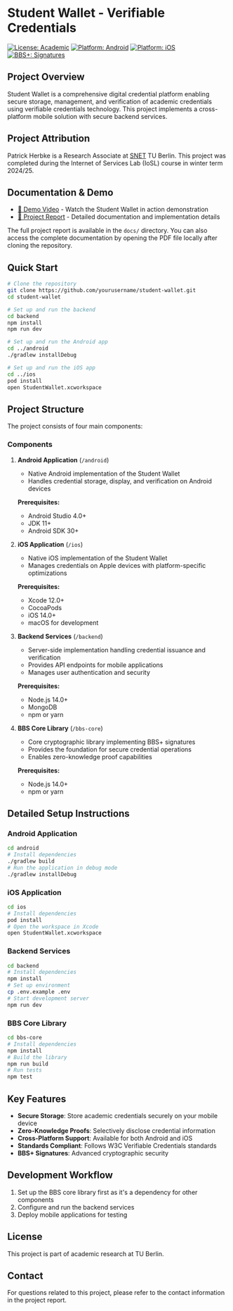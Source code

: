 # Student Wallet - Verifiable Credentials

[![License: Academic](https://img.shields.io/badge/License-Academic-blue.svg)](https://shields.io/)
[![Platform: Android](https://img.shields.io/badge/Platform-Android-brightgreen.svg)](https://shields.io/)
[![Platform: iOS](https://img.shields.io/badge/Platform-iOS-lightgray.svg)](https://shields.io/)
[![BBS+: Signatures](https://img.shields.io/badge/BBS+-Signatures-orange.svg)](https://shields.io/)

## Project Overview

Student Wallet is a comprehensive digital credential platform enabling secure storage, management, and verification of academic credentials using verifiable credentials technology. This project implements a cross-platform mobile solution with secure backend services.

## Project Attribution

Patrick Herbke is a Research Associate at [SNET](https://www.tu.berlin/snet) TU Berlin.
This project was completed during the Internet of Services Lab (IoSL) course in winter term 2024/25.
## Documentation & Demo

- [📱 Demo Video](https://tubcloud.tu-berlin.de/s/NWB76D3fynL6qAB) - Watch the Student Wallet in action demonstration
- [📄 Project Report](docs/Mobile_Wallet-Final_Report.pdf) - Detailed documentation and implementation details
  
The full project report is available in the `docs/` directory. You can also access the complete documentation by opening the PDF file locally after cloning the repository.

## Quick Start

```bash
# Clone the repository
git clone https://github.com/yourusername/student-wallet.git
cd student-wallet

# Set up and run the backend
cd backend
npm install
npm run dev

# Set up and run the Android app
cd ../android
./gradlew installDebug

# Set up and run the iOS app
cd ../ios
pod install
open StudentWallet.xcworkspace
```

## Project Structure

The project consists of four main components:

### Components

1. **Android Application** (`/android`)
   - Native Android implementation of the Student Wallet
   - Handles credential storage, display, and verification on Android devices
   
   **Prerequisites:**
   - Android Studio 4.0+
   - JDK 11+
   - Android SDK 30+

2. **iOS Application** (`/ios`)
   - Native iOS implementation of the Student Wallet
   - Manages credentials on Apple devices with platform-specific optimizations
   
   **Prerequisites:**
   - Xcode 12.0+
   - CocoaPods
   - iOS 14.0+
   - macOS for development

3. **Backend Services** (`/backend`)
   - Server-side implementation handling credential issuance and verification
   - Provides API endpoints for mobile applications
   - Manages user authentication and security
   
   **Prerequisites:**
   - Node.js 14.0+
   - MongoDB
   - npm or yarn

4. **BBS Core Library** (`/bbs-core`)
   - Core cryptographic library implementing BBS+ signatures
   - Provides the foundation for secure credential operations
   - Enables zero-knowledge proof capabilities
   
   **Prerequisites:**
   - Node.js 14.0+
   - npm or yarn

## Detailed Setup Instructions

### Android Application

```bash
cd android
# Install dependencies
./gradlew build
# Run the application in debug mode
./gradlew installDebug
```

### iOS Application

```bash
cd ios
# Install dependencies
pod install
# Open the workspace in Xcode
open StudentWallet.xcworkspace
```

### Backend Services

```bash
cd backend
# Install dependencies
npm install
# Set up environment
cp .env.example .env
# Start development server
npm run dev
```

### BBS Core Library

```bash
cd bbs-core
# Install dependencies
npm install
# Build the library
npm run build
# Run tests
npm test
```

## Key Features

- **Secure Storage**: Store academic credentials securely on your mobile device
- **Zero-Knowledge Proofs**: Selectively disclose credential information
- **Cross-Platform Support**: Available for both Android and iOS
- **Standards Compliant**: Follows W3C Verifiable Credentials standards
- **BBS+ Signatures**: Advanced cryptographic security

## Development Workflow

1. Set up the BBS core library first as it's a dependency for other components
2. Configure and run the backend services
3. Deploy mobile applications for testing

## License

This project is part of academic research at TU Berlin.

## Contact

For questions related to this project, please refer to the contact information in the project report.
